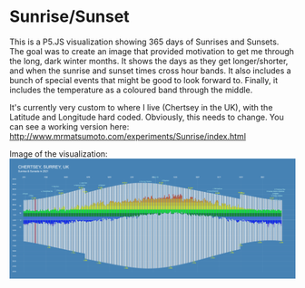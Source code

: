 # Sunrise/Sunset

This is a P5.JS visualization showing 365 days of Sunrises and Sunsets. The goal was to create an image that provided motivation to get me through the long, dark winter months. It shows the days as they get longer/shorter, and when the sunrise and sunset times cross hour bands. It also includes a bunch of special events that might be good to look forward to. Finally, it includes the temperature as a coloured band through the middle.

It's currently very custom to where I live (Chertsey in the UK), with the Latitude and Longitude hard coded. Obviously, this needs to change.
You can see a working version here: http://www.mrmatsumoto.com/experiments/Sunrise/index.html

Image of the visualization:
![Image of the Sunrise/Sunset visualization](https://github.com/rbanks1/Sunrise/blob/master/images/SunriseSunset.png?raw=true)
